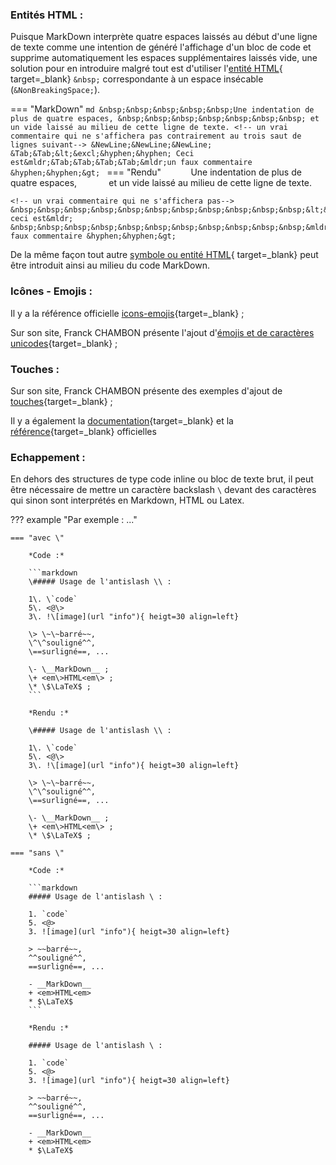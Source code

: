 
### Entités HTML :

Puisque MarkDown interprète quatre espaces laissés au début d'une ligne de texte
 comme une intention de généré l'affichage d'un bloc de code
 et supprime automatiquement les espaces supplémentaires laissés vide,
  une solution pour en introduire malgré tout est d'utiliser
  l'[entité HTML](https://developer.mozilla.org/fr/docs/Glossary/Entity){ target=_blank} `&nbsp;`
   correspondante à un espace insécable (`&NonBreakingSpace;`).

=== "MarkDown"
    ```md
    &nbsp;&nbsp;&nbsp;&nbsp;&nbsp;Une indentation de plus de quatre espaces,
    &nbsp;&nbsp;&nbsp;&nbsp;&nbsp;&nbsp;&nbsp; et un vide laissé au milieu de cette ligne de texte.
    <!-- un vrai commentaire qui ne s'affichera pas contrairement au trois saut de lignes suivant-->
    &NewLine;&NewLine;&NewLine;
    &Tab;&Tab;&lt;&excl;&hyphen;&hyphen; Ceci est&mldr;&Tab;&Tab;&Tab;&Tab;&mldr;un faux commentaire &hyphen;&hyphen;&gt;
    ```
=== "Rendu"
    &nbsp;&nbsp;&nbsp;&nbsp;&nbsp;&nbsp;&nbsp;&nbsp;&nbsp;&nbsp;&nbsp;Une indentation de plus de quatre espaces,
    &nbsp;&nbsp;&nbsp;&nbsp;&nbsp;&nbsp;&nbsp;&nbsp;&nbsp;&nbsp;&nbsp; et un vide laissé au milieu de cette ligne de texte.
    
    <!-- un vrai commentaire qui ne s'affichera pas-->
    &nbsp;&nbsp;&nbsp;&nbsp;&nbsp;&nbsp;&nbsp;&nbsp;&nbsp;&nbsp;&nbsp;&lt;&excl;&hyphen;&hyphen; ceci est&mldr;
    &nbsp;&nbsp;&nbsp;&nbsp;&nbsp;&nbsp;&nbsp;&nbsp;&nbsp;&nbsp;&nbsp;&mldr;un faux commentaire &hyphen;&hyphen;&gt;

De la même façon tout autre [symbole ou entité HTML](https://dev.w3.org/html5/html-author/charref){ target=_blank} peut être introduit ainsi
au milieu du code MarkDown.

### Icônes - Emojis :

Il y a la référence officielle [icons-emojis](https://squidfunk.github.io/mkdocs-material/reference/icons-emojis/#icons-emojis){target=_blank} ;

Sur son site, Franck CHAMBON présente l'ajout d'[émojis et de caractères unicodes](https://ens-fr.gitlab.io/mkdocs/markdown-bases/#emojis-et-unicode){target=_blank} ;

### Touches :

Sur son site, Franck CHAMBON présente des exemples d'ajout de [touches](https://ens-fr.gitlab.io/mkdocs/markdown-mkdocs/#affichage-des-touches){target=_blank} ;

Il y a également la [documentation](https://facelessuser.github.io/pymdown-extensions/extensions/keys/){target=_blank} et la [référence](https://squidfunk.github.io/mkdocs-material/setup/extensions/python-markdown-extensions/#keys){target=_blank} officielles


### Echappement :

En dehors des structures de type code inline ou bloc de texte brut,
 il peut être nécessaire de mettre un caractère backslash `\` devant
  des caractères qui sinon sont interprétés en Markdown, HTML ou Latex.

??? example "Par exemple : ..."

    === "avec \"
        
        *Code :*

        ```markdown
        \##### Usage de l'antislash \\ :

        1\. \`code`  
        5\. <@\>  
        3\. !\[image](url "info"){ heigt=30 align=left}  
            
        \> \~\~barré~~, 
        \^\^souligné^^,
        \==surligné==, ...

        \- \__MarkDown__ ;  
        \+ <em\>HTML<em\> ;  
        \* \$\LaTeX$ ;
        ```
        
        *Rendu :*
    
        \##### Usage de l'antislash \\ :

        1\. \`code`  
        5\. <@\>  
        3\. !\[image](url "info"){ heigt=30 align=left}  
            
        \> \~\~barré~~, 
        \^\^souligné^^,
        \==surligné==, ...

        \- \__MarkDown__ ;  
        \+ <em\>HTML<em\> ;  
        \* \$\LaTeX$ ;

    === "sans \"

        *Code :*

        ```markdown
        ##### Usage de l'antislash \ :

        1. `code`  
        5. <@>  
        3. ![image](url "info"){ heigt=30 align=left}

        > ~~barré~~,
        ^^souligné^^,
        ==surligné==, ...

        - __MarkDown__  
        + <em>HTML<em>  
        * $\LaTeX$  
        ```

        *Rendu :*

        ##### Usage de l'antislash \ :

        1. `code`  
        5. <@>  
        3. ![image](url "info"){ heigt=30 align=left}

        > ~~barré~~,
        ^^souligné^^,
        ==surligné==, ...

        - __MarkDown__  
        + <em>HTML<em>  
        * $\LaTeX$
